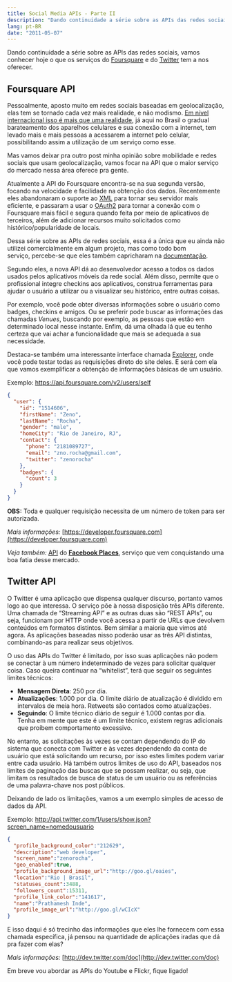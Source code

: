 ```yaml
---
title: Social Media APIs - Parte II
description: "Dando continuidade a série sobre as APIs das redes sociais, vamos conhecer hoje o que os serviços do Foursquare e do Twitter tem a nos oferecer."
lang: pt-BR
date: "2011-05-07"
---
```


Dando continuidade a série sobre as APIs das redes sociais, vamos conhecer hoje o que os serviços do [Foursquare](https://foursquare.com) e do [Twitter](http://twitter.com/) tem a nos oferecer.

<!-- more -->

## Foursquare API

Pessoalmente, aposto muito em redes sociais baseadas em geolocalização, elas tem se tornado cada vez mais realidade, e não modismo. [Em nível internacional isso é mais que uma realidade](http://playfoursquare.s3.amazonaws.com/infographic/foursquare_2010.png), já aqui no Brasil o gradual barateamento dos aparelhos celulares e sua conexão com a internet, tem levado mais e mais pessoas a acessarem a internet pelo celular, possibilitando assim a utilização de um serviço como esse.

Mas vamos deixar pra outro post minha opinião sobre mobilidade e redes sociais que usam geolocalização, vamos focar na API que o maior serviço do mercado nessa área oferece pra gente.

Atualmente a API do Foursquare encontra-se na sua segunda versão, focando na velocidade e facilidade na obtenção dos dados. Recentemente eles abandonaram o suporte ao [XML](/xml-pra-que-conheca-o-json-e-o-yaml) para tornar seu servidor mais eficiente, e passaram a usar o [OAuth2](http://blogs.sitepoint.com/oauth-explained-with-foursquar/) para tornar a conexão com o Foursquare mais fácil e segura quando feita por meio de aplicativos de terceiros, além de adicionar recursos muito solicitados como histórico/popularidade de locais.

Dessa série sobre as APIs de redes sociais, essa é a única que eu ainda não utilizei comercialmente em algum projeto, mas como todo bom serviço, percebe-se que eles também capricharam na [documentação](https://developer.foursquare.com/docs/index_docs.html).

Segundo eles, a nova API dá ao desenvolvedor acesso a todos os dados usados pelos aplicativos móveis da rede social. Além disso, permite que o profissional integre checkins aos aplicativos, construa ferramentas para ajudar o usuário a utilizar ou a visualizar seu histórico, entre outras coisas.

Por exemplo, você pode obter diversas informações sobre o usuário como badges, checkins e amigos. Ou se preferir pode buscar as informações das chamadas _Venues_, buscando por exemplo, as pessoas que estão em determinado local nesse instante. Enfim, dá uma olhada lá que eu tenho certeza que vai achar a funcionalidade que mais se adequada a sua necessidade.

Destaca-se também uma interessante interface chamada [Explorer](https://developer.foursquare.com/docs/explore.html), onde você pode testar todas as requisições direto do site deles. E será com ela que vamos exemplificar a obtenção de informações básicas de um usuário.

Exemplo: https://api.foursquare.com/v2/users/self

```json
{
  "user": {
    "id": "1514606",
    "firstName": "Zeno",
    "lastName": "Rocha",
    "gender": "male",
    "homeCity": "Rio de Janeiro, RJ",
    "contact": {
      "phone": "2181089727",
      "email": "zno.rocha@gmail.com",
      "twitter": "zenorocha"
    },
    "badges": {
      "count": 3
    }
  }
}
```

**OBS:** Toda e qualquer requisição necessita de um número de token para ser autorizada.

*Mais informações:* [](https://developer.foursquare.com/)[https://developer.foursquare.com](https://developer.foursquare.com)

*Veja também:* [API](http://mashable.com/2010/08/19/facebook-places-api/) do **[Facebook Places](http://www.facebook.com/places/)**, serviço que vem conquistando uma boa fatia desse mercado.

## Twitter API

O Twitter é uma aplicação que dispensa qualquer discurso, portanto vamos logo ao que interessa. O serviço põe à nossa disposição três APIs diferente. Uma chamada de <span>“Streaming API” e as outras duas </span><span>são “REST APIs”, ou seja, </span><span>funcionam por HTTP onde você acessa a partir de URLs que devolvem conteúdos em formatos distintos.</span><span> Bem similar a maioria que vimos até agora. As aplicações baseadas nisso poderão usar as três API distintas, combinando-as para realizar seus objetivos.</span>

O uso das APIs do Twitter é limitado, por isso suas aplicações não podem se conectar à um número indeterminado de vezes para solicitar qualquer coisa. Caso queira continuar na “whitelist”, terá que seguir os seguintes limites técnicos:

- <span>**Mensagem Direta**: 250 por dia.</span>
- <span>**Atualizações**: 1.000 por dia. O limite diário de atualização é dividido em intervalos de meia hora. Retweets são contados como atualizações.</span>
- <span>**Seguindo**: O limite técnico diário de seguir é 1.000 contas por dia. T</span>enha em mente que este é um limite técnico, existem regras adicionais que proíbem comportamento excessivo.

No entanto, as solicitações às vezes se contam dependendo do IP do sistema que conecta com Twitter e às vezes dependendo da conta de usuário que está solicitando um recurso, por isso estes limites podem variar entre cada usuário. Há também outros limites de uso do API, baseados nos limites de paginação das buscas que se possam realizar, ou seja, que limitam os resultados de busca de status de um usuário ou as referências de uma palavra-chave nos post públicos.

Deixando de lado os limitações, vamos a um exemplo simples de acesso de dados da API.

Exemplo: http://api.twitter.com/1/users/show.json?screen_name=nomedousuario

```json
{
  "profile_background_color":"212629",
  "description":"web developer",
  "screen_name":"zenorocha",
  "geo_enabled":true,
  "profile_background_image_url":"http://goo.gl/oaies",
  "location":"Rio | Brasil",
  "statuses_count":3488,
  "followers_count":15311,
  "profile_link_color":"141617",
  "name":"Prathamesh Inde",
  "profile_image_url":"http://goo.gl/wCIcX"
}
```

E isso daqui é só trecinho das informações que eles lhe fornecem com essa chamada específica, já pensou na quantidade de aplicações iradas que dá pra fazer com elas?

*Mais informações:* [](http://dev.twitter.com/doc)[http://dev.twitter.com/doc](http://dev.twitter.com/doc)

Em breve vou abordar as APIs do Youtube e Flickr, fique ligado!
